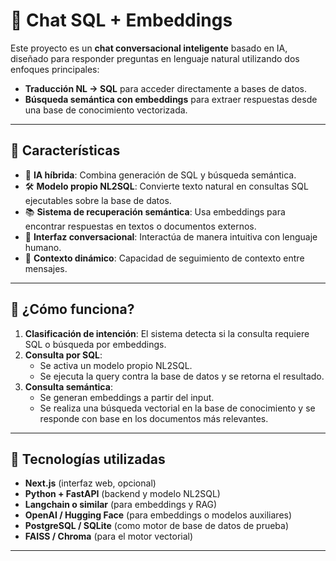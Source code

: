 # 🤖 Chat SQL + Embeddings

Este proyecto es un **chat conversacional inteligente** basado en IA, diseñado para responder preguntas en lenguaje natural utilizando dos enfoques principales:

- **Traducción NL → SQL** para acceder directamente a bases de datos.
- **Búsqueda semántica con embeddings** para extraer respuestas desde una base de conocimiento vectorizada.

---

## 🚀 Características

- 🧠 **IA híbrida**: Combina generación de SQL y búsqueda semántica.
- 🛠️ **Modelo propio NL2SQL**: Convierte texto natural en consultas SQL ejecutables sobre la base de datos.
- 📚 **Sistema de recuperación semántica**: Usa embeddings para encontrar respuestas en textos o documentos externos.
- 💬 **Interfaz conversacional**: Interactúa de manera intuitiva con lenguaje humano.
- 🔄 **Contexto dinámico**: Capacidad de seguimiento de contexto entre mensajes.

---

## 🧠 ¿Cómo funciona?

1. **Clasificación de intención**: El sistema detecta si la consulta requiere SQL o búsqueda por embeddings.
2. **Consulta por SQL**:
   - Se activa un modelo propio NL2SQL.
   - Se ejecuta la query contra la base de datos y se retorna el resultado.
3. **Consulta semántica**:
   - Se generan embeddings a partir del input.
   - Se realiza una búsqueda vectorial en la base de conocimiento y se responde con base en los documentos más relevantes.

---

## 🧪 Tecnologías utilizadas

- **Next.js** (interfaz web, opcional)
- **Python + FastAPI** (backend y modelo NL2SQL)
- **Langchain o similar** (para embeddings y RAG)
- **OpenAI / Hugging Face** (para embeddings o modelos auxiliares)
- **PostgreSQL / SQLite** (como motor de base de datos de prueba)
- **FAISS / Chroma** (para el motor vectorial)

---